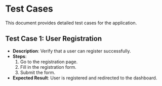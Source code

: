 # Test Cases

This document provides detailed test cases for the application.

## Test Case 1: User Registration
- **Description**: Verify that a user can register successfully.
- **Steps**:
    1. Go to the registration page.
    2. Fill in the registration form.
    3. Submit the form.
- **Expected Result**: User is registered and redirected to the dashboard.
